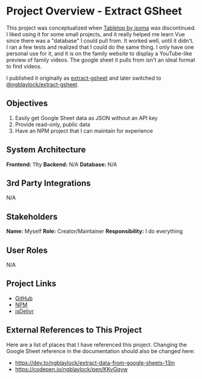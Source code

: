 # Project Overview - Extract GSheet

This project was conceptualized when [Tabletop by jsoma](https://github.com/jsoma/tabletop) was discontinued. I liked using it for some small projects, and it really helped me learn Vue since there was a "database" I could pull from. It worked well, until it didn't. I ran a few tests and realized that I could do the same thing. I only have one personal use for it, and it is on the family website to display a YouTube-like preview of family videos. The google sheet it pulls from isn't an ideal format to find videos.

I published it originally as [extract-gsheet](https://www.npmjs.com/package/extract-gsheet) and later switched to [@ngblaylock/extract-gsheet](https://www.npmjs.com/package/@ngblaylock/extract-gsheet).

## Objectives

1. Easily get Google Sheet data as JSON without an API key
2. Provide read-only, public data
3. Have an NPM project that I can maintain for experience

## System Architecture

**Frontend:** 11ty
**Backend:** N/A
**Database:** N/A

## 3rd Party Integrations

N/A

## Stakeholders

**Name:** Myself
**Role:** Creator/Maintainer
**Responsibility:** I do everything

## User Roles

N/A

## Project Links

- [GitHub](https://github.com/ngblaylock/extract-gsheet)
- [NPM](https://www.npmjs.com/package/@ngblaylock/extract-gsheet)
- [jsDelivr](https://www.jsdelivr.com/package/npm/@ngblaylock/extract-gsheet)

## External References to This Project

Here are a list of places that I have referenced this project. Changing the Google Sheet reference in the documentation should also be changed here:

- https://dev.to/ngblaylock/extract-data-from-google-sheets-13jn
- https://codepen.io/ngblaylock/pen/KKvGqvw